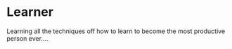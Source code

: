 # Learner  

Learning  all the techniques off how to learn to become the most productive person ever....
